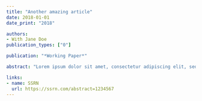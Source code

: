 ```yaml
---
title: "Another amazing article"
date: 2018-01-01
date_print: "2018"

authors:
- With Jane Doe
publication_types: ["0"]

publication: "*Working Paper*"

abstract: "Lorem ipsum dolor sit amet, consectetur adipiscing elit, sed do eiusmod tempor incididunt ut labore et dolore magna aliqua. Ut enim ad minim veniam, quis nostrud exercitation ullamco laboris nisi ut aliquip ex ea commodo consequat. Duis aute irure dolor in reprehenderit in voluptate velit esse cillum dolore eu fugiat nulla pariatur. Excepteur sint occaecat cupidatat non proident, sunt in culpa qui officia deserunt mollit anim id est laborum."

links:
- name: SSRN
  url: https://ssrn.com/abstract=1234567
---
```

